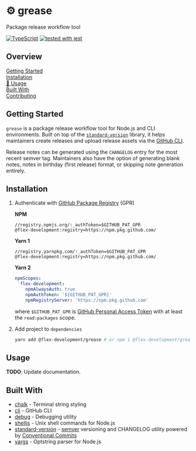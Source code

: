 # :gear: grease

Package release workflow tool

[![TypeScript](https://badgen.net/badge/-/typescript?icon=typescript&label)](https://www.typescriptlang.org/)
[![tested with jest](https://img.shields.io/badge/tested_with-jest-99424f.svg)](https://github.com/facebook/jest)

## Overview

[Getting Started](#getting-started)  
[Installation](#installation)  
[🚧 Usage](#usage)  
[Built With](#built-with)  
[Contributing](CONTRIBUTING.md)

## Getting Started

`grease` is a package release workflow tool for Node.js and CLI environments.
Built on top of the [`standard-version`][5] library, it helps maintainers create
releases and upload release assets via the [GitHub CLI][2].

Release notes can be generated using the `CHANGELOG` entry for the most recent
semver tag. Maintainers also have the option of generating blank notes, notes in
birthday (first release) format, or skipping note generation entirely.

## Installation

1. Authenticate with [GitHub Package Registry][9] (GPR)

   **NPM**

   ```properties
   //registry.npmjs.org/:_authToken=$GITHUB_PAT_GPR
   @flex-development:registry=https://npm.pkg.github.com/
   ```

   **Yarn 1**

   ```properties
   //registry.yarnpkg.com/:_authToken=$GITHUB_PAT_GPR
   @flex-development:registry=https://npm.pkg.github.com/
   ```

   **Yarn 2**

   ```yml
   npmScopes:
     flex-development:
       npmAlwaysAuth: true
       npmAuthToken: '${GITHUB_PAT_GPR}'
       npmRegistryServer: 'https://npm.pkg.github.com'
   ```

   where `$GITHUB_PAT_GPR` is [GitHub Personal Access Token][10] with at least
   the `read:packages` scope.

2. Add project to `dependencies`

   ```zsh
   yarn add @flex-development/grease # or npm i @flex-development/grease
   ```

## Usage

**TODO**: Update documentation.

## Built With

- [chalk][1] - Terminal string styling
- [cli][2] - GitHub CLI
- [debug][3] - Debugging utility
- [shelljs][4] - Unix shell commands for Node.js
- [standard-version][5] - [semver][6] versioning and CHANGELOG utility powered
  by [Conventional Commits][7]
- [yargs][8] - Optstring parser for Node.js

[1]: https://github.com/chalk/chalk
[2]: https://cli.github.com/manual
[3]: https://github.com/visionmedia/debug
[4]: https://github.com/shelljs/shelljs
[5]: https://github.com/conventional-changelog/standard-version
[6]: https://git-scm.com
[7]:
  https://github.com/conventional-changelog/conventional-changelog/tree/master/packages/git-semver-tags#readme
[8]: https://github.com/yargs/yargs
[9]: https://github.com/features/packages
[10]: https://github.com/settings/tokens/new
